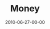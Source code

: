 ---
layout: message
category: message
series: "House Work"
title: "Money"
date: 2010-06-27-00-00
message_id: 626
audio: "http://s3.amazonaws.com/crossroads-media/messages/audio/HouseWork03.mp3"
audio-duration: "45:55"
program: "http://s3.amazonaws.com/crossroads-media/documents/06_26-27_Program.pdf"
description: "Chuck Mingo discusses how to line up our budget with our passions."
video: "http://s3.amazonaws.com/crossroads-media/messages/video/HouseWork03.mp4"
video-duration: "46:01"
yt-embed-url: "//www.youtube.com/embed/JOxxDe-rnXM"
video-image: "http://s3.amazonaws.com/crossroads-media/images/HouseWork03_Still.jpg"
tag: 
 - mingo
 - money
 - budget
 - house-work
 - passion
explicit: false
---